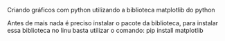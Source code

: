 Criando gráficos com python utilizando a biblioteca matplotlib do python

Antes de mais nada é preciso instalar o pacote da biblioteca, para instalar essa biblioteca no linu basta utilizar o comando: pip install matplotlib
